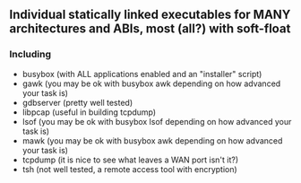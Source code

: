 ## Individual statically linked executables for MANY architectures and ABIs, most (all?) with soft-float

### Including

* busybox (with ALL applications enabled and an "installer" script)
* gawk (you may be ok with busybox awk depending on how advanced your task is)
* gdbserver (pretty well tested)
* libpcap (useful in building tcpdump)
* lsof (you may be ok with busybox lsof depending on how advanced your task is)
* mawk (you may be ok with busybox awk depending on how advanced your task is)
* tcpdump (it is nice to see what leaves a WAN port isn't it?)
* tsh (not well tested, a remote access tool with encryption)
